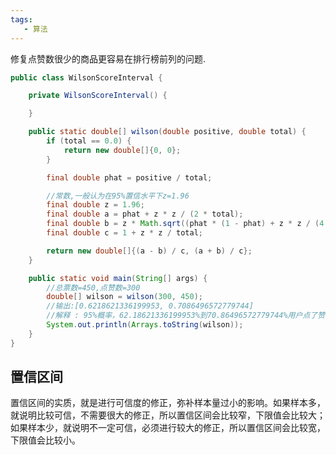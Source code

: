 ```yaml
---
tags: 
   - 算法
---
```


修复点赞数很少的商品更容易在排行榜前列的问题.

```java
public class WilsonScoreInterval {

    private WilsonScoreInterval() {

    }

    public static double[] wilson(double positive, double total) {
        if (total == 0.0) {
            return new double[]{0, 0};
        }

        final double phat = positive / total;

        //常数,一般认为在95%置信水平下z=1.96
        final double z = 1.96;
        final double a = phat + z * z / (2 * total);
        final double b = z * Math.sqrt((phat * (1 - phat) + z * z / (4 * total)) / total);
        final double c = 1 + z * z / total;

        return new double[]{(a - b) / c, (a + b) / c};
    }

    public static void main(String[] args) {
        //总票数=450,点赞数=300
        double[] wilson = wilson(300, 450);
        //输出:[0.6218621336199953, 0.7086496572779744]
        //解释 : 95%概率，62.18621336199953%到70.86496572779744%用户点了赞
        System.out.println(Arrays.toString(wilson));
    }
}
```


<!--more-->

## 置信区间

置信区间的实质，就是进行可信度的修正，弥补样本量过小的影响。如果样本多，就说明比较可信，不需要很大的修正，所以置信区间会比较窄，下限值会比较大；如果样本少，就说明不一定可信，必须进行较大的修正，所以置信区间会比较宽，下限值会比较小。

